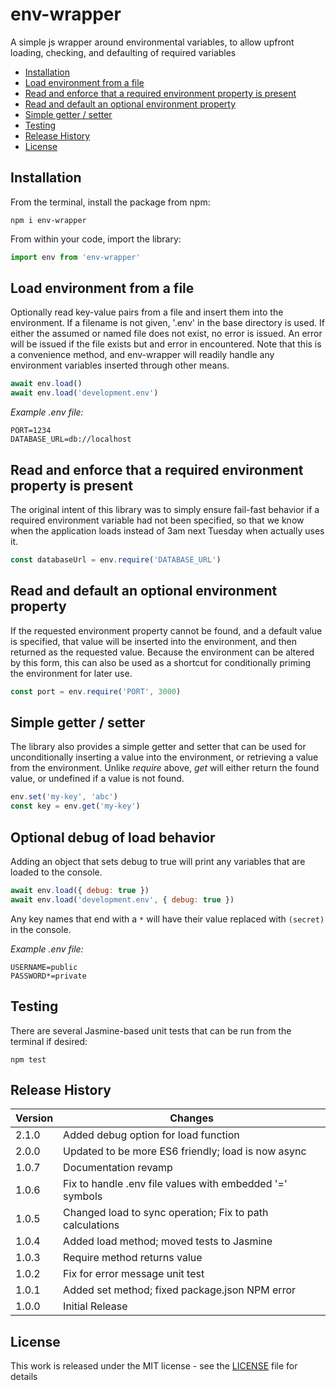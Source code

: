 # env-wrapper

A simple js wrapper around environmental variables, to allow upfront loading, checking, and defaulting of required variables

- [Installation](#installation)
- [Load environment from a file](#load-environment-from-a-file)
- [Read and enforce that a required environment property is present](#read-and-enforce-that-a-required-environment-property-is-present)
- [Read and default an optional environment property](#read-and-default-an-optional-environment-property)
- [Simple getter / setter](#simple-getter--setter)
- [Testing](#testing)
- [Release History](#release-history)
- [License](#license)

## Installation

From the terminal, install the package from npm:

    npm i env-wrapper

From within your code, import the library:

```javascript
import env from 'env-wrapper'
```

## Load environment from a file

Optionally read key-value pairs from a file and insert them into the environment.  If a filename is not given, '.env' in the base directory is used.  If either the assumed or named file does not exist, no error is issued.  An error will be issued if the file exists but and error in encountered.  Note that this is a convenience method, and env-wrapper will readily handle any environment variables inserted through other means.

```javascript
await env.load()
await env.load('development.env')
```

*Example .env file:*

    PORT=1234
    DATABASE_URL=db://localhost

## Read and enforce that a required environment property is present

The original intent of this library was to simply ensure fail-fast behavior if a required environment variable had not been specified, so that we know when the application loads instead of 3am next Tuesday when actually uses it.

```javascript
const databaseUrl = env.require('DATABASE_URL')
```

## Read and default an optional environment property

If the requested environment property cannot be found, and a default value is specified, that value will be inserted into the environment, and then returned as the requested value.  Because the environment can be altered by this form, this can also be used as a shortcut for conditionally priming the environment for later use.

```javascript
const port = env.require('PORT', 3000)
```

## Simple getter / setter

The library also provides a simple getter and setter that can be used for unconditionally inserting a value into the environment, or retrieving a value from the environment.  Unlike *require* above, *get* will either return the found value, or undefined if a value is not found.

```javascript
env.set('my-key', 'abc')
const key = env.get('my-key')
```

## Optional debug of load behavior

Adding an object that sets debug to true will print any variables that are loaded to the console.

```javascript
await env.load({ debug: true })
await env.load('development.env', { debug: true })
```

Any key names that end with a `*` will have their value replaced with `(secret)` in the console.

*Example .env file:*

    USERNAME=public
    PASSWORD*=private

## Testing

There are several Jasmine-based unit tests that can be run from the terminal if desired:

    npm test

## Release History

Version | Changes
--- | ---
2.1.0 | Added debug option for load function
2.0.0 | Updated to be more ES6 friendly; load is now async
1.0.7 | Documentation revamp
1.0.6 | Fix to handle .env file values with embedded '=' symbols
1.0.5 | Changed load to sync operation; Fix to path calculations
1.0.4 | Added load method; moved tests to Jasmine
1.0.3 | Require method returns value
1.0.2 | Fix for error message unit test
1.0.1 | Added set method; fixed package.json NPM error
1.0.0 | Initial Release

## License

This work is released under the MIT license - see the [LICENSE](https://github.com/mike-feldmeier/env-wrapper/blob/master/LICENSE) file for details
